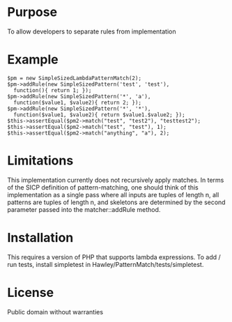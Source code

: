 # Purpose
To allow developers to separate rules from implementation

# Example
    $pm = new SimpleSizedLambdaPatternMatch(2);
    $pm->addRule(new SimpleSizedPattern('test', 'test'), 
      function(){ return 1; });
    $pm->addRule(new SimpleSizedPattern('*', 'a'), 
      function($value1, $value2){ return 2; });
    $pm->addRule(new SimpleSizedPattern('*', '*'), 
      function($value1, $value2){ return $value1.$value2; });
    $this->assertEqual($pm2->match("test", "test2"), "testtest2");
    $this->assertEqual($pm2->match("test", "test"), 1);
    $this->assertEqual($pm2->match("anything", "a"), 2);

# Limitations
This implementation currently does not recursively apply matches.  In terms of the SICP definition of pattern-matching, one should think of this implementation as a single pass where all inputs are tuples of length n, all patterns are tuples of length n, and skeletons are determined by the second parameter passed into the matcher::addRule method.

# Installation
This requires a version of PHP that supports lambda expressions.  To add / run tests, install simpletest in Hawley/PatternMatch/tests/simpletest.

# License
Public domain without warranties